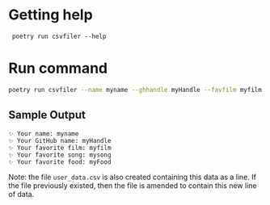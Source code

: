 
# Getting help

` poetry run csvfiler --help`

# Run command

``` bash
poetry run csvfiler --name myname --ghhandle myHandle --favfilm myfilm --favsong mysong --favfood myFood`
```

## Sample Output

```
✨ Your name: myname
✨ Your GitHub name: myHandle
✨ Your favorite film: myfilm
✨ Your favorite song: mysong
✨ Your favorite food: myFood
```

Note: the file `user_data.csv` is also created containing this data as a line. If the file previously existed, then the file is amended to contain this new line of data.